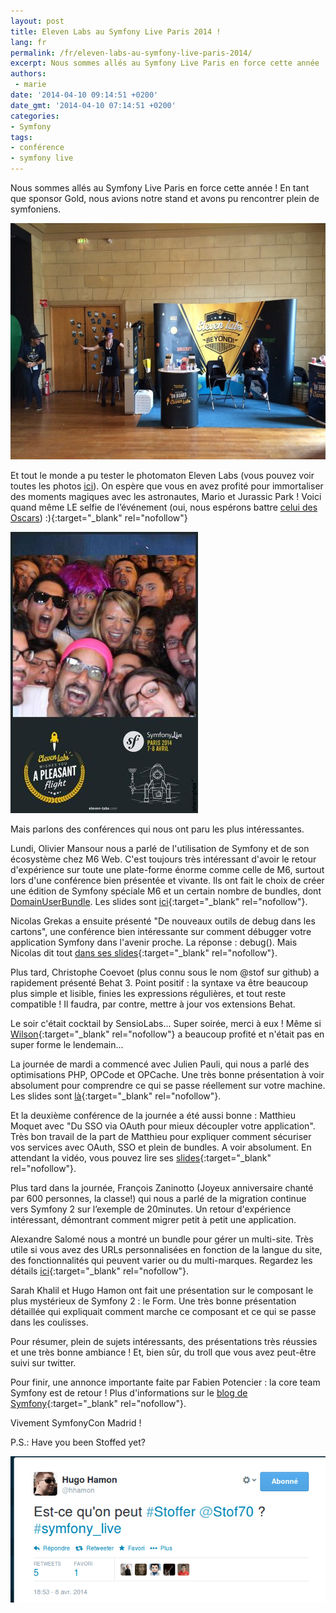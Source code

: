 ```yaml
---
layout: post
title: Eleven Labs au Symfony Live Paris 2014 !
lang: fr
permalink: /fr/eleven-labs-au-symfony-live-paris-2014/
excerpt: Nous sommes allés au Symfony Live Paris en force cette année ! En tant que sponsor Gold, nous avions notre stand et avons pu rencontrer plein de symfoniens.
authors:
 - marie
date: '2014-04-10 09:14:51 +0200'
date_gmt: '2014-04-10 07:14:51 +0200'
categories:
- Symfony
tags:
- conférence
- symfony live
---
```


Nous sommes allés au Symfony Live Paris en force cette année ! En tant que sponsor Gold, nous avions notre stand et avons pu rencontrer plein de symfoniens.

![photo 2](/assets/2014-04-10-eleven-labs-au-symfony-live-paris-2014/photo-2.jpg)

Et tout le monde a pu tester le photomaton Eleven Labs (vous pouvez voir toutes les photos [ici](https://www.facebook.com/11Labs)).  On espère que vous en avez profité pour immortaliser des moments magiques avec les astronautes, Mario et Jurassic Park ! Voici quand même LE selfie de l’événement (oui, nous espérons battre [celui des Oscars](http://i.cbc.ca/1.2571222.1394724679!/fileImage/httpImage/image.jpg_gen/derivatives/16x9_620/ellen-degeneres-s-oscar-selfie.jpg))  :){:target="_blank" rel="nofollow"}

![BkpLVSjIUAAHEBA](/assets/2014-04-10-eleven-labs-au-symfony-live-paris-2014/bkplvsjiuaaheba.jpg)

Mais parlons des conférences qui nous ont paru les plus intéressantes.

Lundi, Olivier Mansour nous a parlé de l'utilisation de Symfony et de son écosystème chez M6 Web. C'est toujours très intéressant d'avoir le retour d'expérience sur toute une plate-forme énorme comme celle de M6, surtout lors d'une conférence bien présentée et vivante. Ils ont fait le choix de créer une édition de Symfony spéciale M6 et un certain nombre de bundles, dont [DomainUserBundle](https://github.com/M6Web/DomainUserBundle). Les slides sont [ici](https://fr.slideshare.net/oliviermansour/symfony-la-tl){:target="_blank" rel="nofollow"}.

Nicolas Grekas a ensuite présenté "De nouveaux outils de debug dans les cartons", une conférence bien intéressante sur comment débugger votre application Symfony dans l'avenir proche. La réponse : debug(). Mais Nicolas dit tout [dans ses slides](https://speakerdeck.com/nicolasgrekas/debug-plus-symfony){:target="_blank" rel="nofollow"}.

Plus tard, Christophe Coevoet (plus connu sous le nom @stof sur github) a rapidement présenté Behat 3. Point positif : la syntaxe va être beaucoup plus simple et lisible, finies les expressions régulières, et tout reste compatible ! Il faudra, par contre, mettre à jour vos extensions Behat.

Le soir c'était cocktail by SensioLabs... Super soirée, merci à eux ! Même si [Wilson](https://twitter.com/Eleven_Wilson/status/453885147767533568){:target="_blank" rel="nofollow"} a beaucoup profité et n'était pas en super forme le lendemain...

La journée de mardi a commencé avec Julien Pauli, qui nous a parlé des optimisations PHP, OPCode et OPCache. Une très bonne présentation à voir absolument pour comprendre ce qui se passe réellement sur votre machine. Les slides sont [là](http://fr.slideshare.net/jpauli/yoopee-cache-op-cache-internals){:target="_blank" rel="nofollow"}.

Et la deuxième conférence de la journée a été aussi bonne : Matthieu Moquet avec "Du SSO via OAuth pour mieux découpler votre application". Très bon travail de la part de Matthieu pour expliquer comment sécuriser vos services avec OAuth, SSO et plein de bundles. A voir absolument. En attendant la vidéo, vous pouvez lire ses [slides](http://moquet.net/talks/symfony-live-2014/){:target="_blank" rel="nofollow"}.

Plus tard dans la journée, François Zaninotto (Joyeux anniversaire chanté par 600 personnes, la classe!) qui nous a parlé de la migration continue vers Symfony 2 sur l’exemple de 20minutes. Un retour d'expérience intéressant, démontrant comment migrer petit à petit une application.

Alexandre Salomé nous a montré un bundle pour gérer un multi-site. Très utile si vous avez des URLs personnalisées en fonction de la langue du site, des fonctionnalités qui peuvent varier ou du multi-marques. Regardez les détails [ici](https://github.com/alexandresalome/multisite-bundle){:target="_blank" rel="nofollow"}.

Sarah Khalil et Hugo Hamon ont fait une présentation sur le composant le plus mystérieux de Symfony 2 : le Form. Une très bonne présentation détaillée qui expliquait comment marche ce composant et ce qui se passe dans les coulisses.

Pour résumer, plein de sujets intéressants, des présentations très réussies et une très bonne ambiance ! Et, bien sûr, du troll que vous avez peut-être suivi sur twitter.

Pour finir, une annonce importante faite par Fabien Potencier : la core team Symfony est de retour ! Plus d'informations sur le [blog de Symfony](http://symfony.com/blog/the-symfony-core-team-is-back){:target="_blank" rel="nofollow"}.

Vivement SymfonyCon Madrid !

P.S.: Have you been Stoffed yet?

![You've been Stoffed!](/assets/2014-04-10-eleven-labs-au-symfony-live-paris-2014/stoffed.png)
